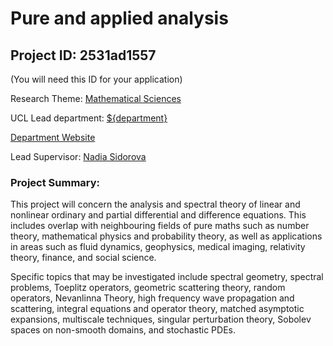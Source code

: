 # Pure and applied analysis

## Project ID: **2531ad1557**
(You will need this ID for your application)

Research Theme: [Mathematical Sciences](../themes/mathematical-sciences.md)

UCL Lead department: [${department}](../departments/mathematics.md)

[Department Website](https://www.ucl.ac.uk/maths)

Lead Supervisor: [Nadia Sidorova](https://profiles.ucl.ac.uk/5144)

### Project Summary:

This project will concern the analysis and spectral theory of linear and nonlinear ordinary and partial differential and difference equations. This includes overlap with neighbouring fields of pure maths such as number theory, mathematical physics and probability theory, as well as applications in areas such as fluid dynamics, geophysics, medical imaging, relativity theory, finance, and social science.  

Specific topics that may be investigated include spectral geometry, spectral problems, Toeplitz operators, geometric scattering theory, random operators, Nevanlinna Theory, high frequency wave propagation and scattering, integral equations and operator theory, matched asymptotic expansions, multiscale techniques, singular perturbation theory, Sobolev spaces on non-smooth domains, and stochastic PDEs.
